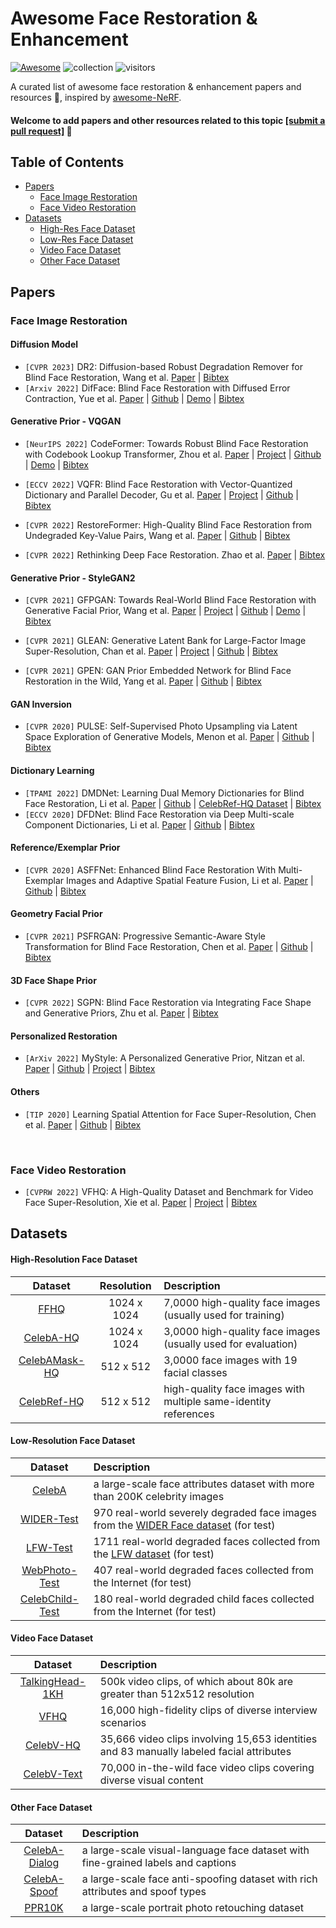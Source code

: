 # Awesome Face Restoration & Enhancement
[![Awesome](https://cdn.rawgit.com/sindresorhus/awesome/d7305f38d29fed78fa85652e3a63e154dd8e8829/media/badge.svg)](https://github.com/sindresorhus/awesome) ![collection](https://img.shields.io/badge/Collection-Keep%20Updating-green) ![visitors](https://visitor-badge.laobi.icu/badge?page_id=sczhou/Awesome-Face-Restoration)


A curated list of awesome face restoration & enhancement papers and resources :whale:, inspired by [awesome-NeRF](https://github.com/yenchenlin/awesome-NeRF). 

#### Welcome to add papers and other resources related to this topic [[submit a pull request]](https://github.com/sczhou/Awesome-Face-Restoration/blob/master/how-to-PR.md) :hugs:

## Table of Contents

- [Papers](#papers)
  - [Face Image Restoration](#face-image-restoration)
  - [Face Video Restoration](#face-video-restoration)
- [Datasets](#datasets)
    - [High-Res Face Dataset](#high-resolution-face-dataset)
    - [Low-Res Face Dataset](#low-resolution-face-dataset)
    - [Video Face Dataset](#video-face-dataset)
    - [Other Face Dataset](#other-face-dataset)

## Papers

### Face Image Restoration

#### Diffusion Model

- `[CVPR 2023]` DR2: Diffusion-based Robust Degradation Remover for Blind Face Restoration, Wang et al. [Paper](https://arxiv.org/abs/2303.06885) | [Bibtex](./facebib.bib#L114-L119) 
- `[Arxiv 2022]` DifFace: Blind Face Restoration with Diffused Error Contraction, Yue et al. [Paper](https://arxiv.org/abs/2212.06512) | [Github](https://github.com/zsyOAOA/DifFace) | [Demo](https://huggingface.co/spaces/OAOA/DifFace) | [Bibtex](./facebib.bib#L121-L127)

#### Generative Prior - VQGAN
- `[NeurIPS 2022]` CodeFormer: Towards Robust Blind Face Restoration with Codebook Lookup Transformer, Zhou et al. [Paper](https://arxiv.org/abs/2206.11253) | [Project](https://shangchenzhou.com/projects/CodeFormer/) | [Github](https://github.com/sczhou/CodeFormer) | [Demo](https://huggingface.co/spaces/sczhou/CodeFormer) | [Bibtex](./facebib.bib#L1-L6)

- `[ECCV 2022]` VQFR: Blind Face Restoration with Vector-Quantized Dictionary and Parallel Decoder, Gu et al. [Paper](https://arxiv.org/abs/2205.06803) | [Project](https://ycgu.site/projects/vqfr/) | [Github](https://github.com/sczhou/CodeFormer) | [Bibtex](./facebib.bib#L8-L13)

- `[CVPR 2022]` RestoreFormer: High-Quality Blind Face Restoration from Undegraded Key-Value Pairs, Wang et al. [Paper](https://arxiv.org/abs/2201.06374) | [Github](https://github.com/wzhouxiff/RestoreFormer) | [Bibtex](./facebib.bib#L15-L20)

- `[CVPR 2022]` Rethinking Deep Face Restoration. Zhao et al. [Paper](https://openaccess.thecvf.com/content/CVPR2022/papers/Zhao_Rethinking_Deep_Face_Restoration_CVPR_2022_paper.pdf) | [Bibtex](./facebib.bib#L85-L91)

#### Generative Prior - StyleGAN2
- `[CVPR 2021]` GFPGAN: Towards Real-World Blind Face Restoration with Generative Facial Prior, Wang et al. [Paper](https://arxiv.org/abs/2101.04061) | [Project](https://xinntao.github.io/projects/gfpgan) | [Github](https://github.com/TencentARC/GFPGAN) | [Demo](https://huggingface.co/spaces/Xintao/GFPGAN) | [Bibtex](./facebib.bib#L43-L48)

- `[CVPR 2021]` GLEAN: Generative Latent Bank for Large-Factor Image Super-Resolution, Chan et al. [Paper](https://arxiv.org/abs/2012.00739) | [Project](https://mmlab-ntu.github.io/project/glean/) | [Github](https://github.com/open-mmlab/mmediting) | [Bibtex](./facebib.bib#L36-L41)

- `[CVPR 2021]` GPEN: GAN Prior Embedded Network for Blind Face Restoration in the Wild, Yang et al. [Paper](https://arxiv.org/abs/2105.06070) | [Github](https://github.com/yangxy/GPEN) | [Bibtex](./facebib.bib#L50-L55)

#### GAN Inversion
- `[CVPR 2020]` PULSE: Self-Supervised Photo Upsampling via Latent Space Exploration of Generative Models, Menon et al. [Paper](https://arxiv.org/abs/2003.03808) | [Github](https://github.com/adamian98/pulse) | [Bibtex](./facebib.bib#L64-L69)


#### Dictionary Learning
- `[TPAMI 2022]` DMDNet: Learning Dual Memory Dictionaries for Blind Face Restoration, Li et al. [Paper](https://arxiv.org/abs/2210.08160) | [Github](https://github.com/csxmli2016/DMDNet) | [CelebRef-HQ Dataset](https://github.com/csxmli2016/DMDNet#celebref-hq-dataset) | [Bibtex](./facebib.bib#L107-L112)
- `[ECCV 2020]` DFDNet: Blind Face Restoration via Deep Multi-scale Component Dictionaries, Li et al. [Paper](https://arxiv.org/abs/2008.00418) | [Github](https://github.com/csxmli2016/DFDNet) | [Bibtex](./facebib.bib#L22-L27)

#### Reference/Exemplar Prior
- `[CVPR 2020]` ASFFNet: Enhanced Blind Face Restoration With Multi-Exemplar Images and Adaptive Spatial Feature Fusion, Li et al. [Paper](https://openaccess.thecvf.com/content_CVPR_2020/papers/Li_Enhanced_Blind_Face_Restoration_With_Multi-Exemplar_Images_and_Adaptive_Spatial_CVPR_2020_paper.pdf) | [Github](https://github.com/csxmli2016/ASFFNet) | [Bibtex](./facebib.bib#L57-L62)

#### Geometry Facial Prior
- `[CVPR 2021]` PSFRGAN: Progressive Semantic-Aware Style Transformation for Blind Face Restoration, Chen et al. [Paper](https://arxiv.org/abs/2009.08709) | [Github](https://github.com/chaofengc/PSFRGAN) | [Bibtex](./facebib.bib#L29-L34)

#### 3D Face Shape Prior
- `[CVPR 2022]` SGPN: Blind Face Restoration via Integrating Face Shape and Generative Priors, Zhu et al. [Paper](https://openaccess.thecvf.com/content/CVPR2022/papers/Zhu_Blind_Face_Restoration_via_Integrating_Face_Shape_and_Generative_Priors_CVPR_2022_paper.pdf) | [Bibtex](./facebib.bib#L71-L76)

#### Personalized Restoration
- `[ArXiv 2022]` MyStyle: A Personalized Generative Prior, Nitzan et al. [Paper](https://arxiv.org/abs/2203.17272) | [Github](https://github.com/google/mystyle) | [Project](https://mystyle-personalized-prior.github.io/) | [Bibtex](./facebib.bib#L78-L83)

#### Others 

- `[TIP 2020]` Learning Spatial Attention for Face Super-Resolution, Chen et al. [Paper](https://arxiv.org/abs/2012.01211) | [Github](https://github.com/chaofengc/Face-SPARNet) | [Bibtex](./facebib.bib#L93-L98)


&nbsp;

### Face Video Restoration

- `[CVPRW 2022]` VFHQ: A High-Quality Dataset and Benchmark for Video Face Super-Resolution, Xie et al. [Paper](https://arxiv.org/abs/2205.03409) | [Project](https://liangbinxie.github.io/projects/vfhq/) | [Bibtex](./facebib.bib#L100-L105)

## Datasets
#### High-Resolution Face Dataset
| Dataset | Resolution | Description |
| :---: | :---: | :----------    |
| [FFHQ](https://github.com/NVlabs/ffhq-dataset) | 1024 x 1024 | 7,0000 high-quality face images (usually used for training) |
| [CelebA-HQ](https://github.com/nperraud/download-celebA-HQ) | 1024 x 1024 | 3,0000 high-quality face images (usually used for evaluation) |
| [CelebAMask-HQ](https://github.com/switchablenorms/CelebAMask-HQ) | 512 x 512 | 3,0000 face images with 19 facial classes |
| [CelebRef-HQ](https://github.com/csxmli2016/DMDNet#celebref-hq-dataset) | 512 x 512 | high-quality face images with multiple same-identity references |

#### Low-Resolution Face Dataset

| Dataset | Description |
| :---: | :----------    |
| [CelebA](https://mmlab.ie.cuhk.edu.hk/projects/CelebA.html)  | a large-scale face attributes dataset with more than 200K celebrity images |
| [WIDER-Test](https://shangchenzhou.com/projects/CodeFormer/)  | 970 real-world severely degraded face images from the [WIDER Face dataset](http://shuoyang1213.me/WIDERFACE/) (for test)|
| [LFW-Test](https://xinntao.github.io/projects/gfpgan)  | 1711 real-world degraded faces collected from the [LFW dataset](https://vis-www.cs.umass.edu/lfw/) (for test)|
| [WebPhoto-Test](https://xinntao.github.io/projects/gfpgan)  | 407 real-world degraded faces collected from the Internet (for test)|
| [CelebChild-Test](https://xinntao.github.io/projects/gfpgan)  | 180 real-world degraded child faces collected from the Internet (for test)|

#### Video Face Dataset
| Dataset | Description |
| :---: | :----------    |
| [TalkingHead-1KH](https://github.com/deepimagination/TalkingHead-1KH)  | 500k video clips, of which about 80k are greater than 512x512 resolution |
| [VFHQ](https://liangbinxie.github.io/projects/vfhq)  | 16,000 high-fidelity clips of diverse interview scenarios |
| [CelebV-HQ](https://celebv-hq.github.io/)  | 35,666 video clips involving 15,653 identities and 83 manually labeled facial attributes |
| [CelebV-Text](https://celebv-text.github.io/)  | 70,000 in-the-wild face video clips covering diverse visual content |



#### Other Face Dataset
| Dataset | Description |
| :---: | :----------    |
| [CelebA-Dialog](https://github.com/ziqihuangg/CelebA-Dialog)  | a large-scale visual-language face dataset with fine-grained labels and captions|
| [CelebA-Spoof](https://github.com/ZhangYuanhan-AI/CelebA-Spoof)  | a large-scale face anti-spoofing dataset with rich attributes and spoof types|
| [PPR10K](https://github.com/csjliang/PPR10K)  | a large-scale portrait photo retouching dataset |